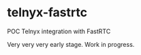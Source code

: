 # telnyx-fastrtc
POC Telnyx integration with FastRTC

Very very very early stage. Work in progress.
